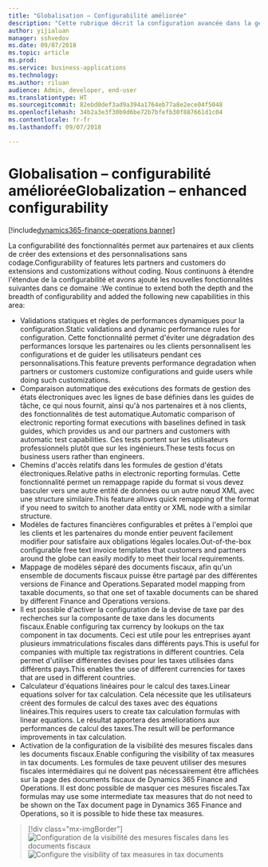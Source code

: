 ```yaml
---
title: "Globalisation – Configurabilité améliorée"
description: "Cette rubrique décrit la configuration avancée dans la gestion des états électroniques, le moteur de taxes de globalisation."
author: yijialuan
manager: sshvedov
ms.date: 09/07/2018
ms.topic: article
ms.prod: 
ms.service: business-applications
ms.technology: 
ms.author: riluan
audience: Admin, developer, end-user
ms.translationtype: HT
ms.sourcegitcommit: 82ebd0def3ad9a394a1764eb77a8e2ece04f5048
ms.openlocfilehash: 34b2a3e3f30b9d6be72b7bfefb30f887661d1c04
ms.contentlocale: fr-fr
ms.lasthandoff: 09/07/2018

---
```


# <a name="globalization--enhanced-configurability"></a><span data-ttu-id="cb9a8-103">Globalisation – configurabilité améliorée</span><span class="sxs-lookup"><span data-stu-id="cb9a8-103">Globalization – enhanced configurability</span></span>

[!include[dynamics365-finance-operations banner](../includes/dynamics365-finance-operations.md)]

<span data-ttu-id="cb9a8-104">La configurabilité des fonctionnalités permet aux partenaires et aux clients de créer des extensions et des personnalisations sans codage.</span><span class="sxs-lookup"><span data-stu-id="cb9a8-104">Configurability of features lets partners and customers do extensions and customizations without coding.</span></span> <span data-ttu-id="cb9a8-105">Nous continuons à étendre l'étendue de la configurabilité et avons ajouté les nouvelles fonctionnalités suivantes dans ce domaine :</span><span class="sxs-lookup"><span data-stu-id="cb9a8-105">We continue to extend both the depth and the breadth of configurability and added the following new capabilities in this area:</span></span>

- <span data-ttu-id="cb9a8-106">Validations statiques et règles de performances dynamiques pour la configuration.</span><span class="sxs-lookup"><span data-stu-id="cb9a8-106">Static validations and dynamic performance rules for configuration.</span></span> <span data-ttu-id="cb9a8-107">Cette fonctionnalité permet d'éviter une dégradation des performances lorsque les partenaires ou les clients personnalisent les configurations et de guider les utilisateurs pendant ces personnalisations.</span><span class="sxs-lookup"><span data-stu-id="cb9a8-107">This feature prevents performance degradation when partners or customers customize configurations and guide users while doing such customizations.</span></span>
- <span data-ttu-id="cb9a8-108">Comparaison automatique des exécutions des formats de gestion des états électroniques avec les lignes de base définies dans les guides de tâche, ce qui nous fournit, ainsi qu'à nos partenaires et à nos clients, des fonctionnalités de test automatique.</span><span class="sxs-lookup"><span data-stu-id="cb9a8-108">Automatic comparison of electronic reporting format executions with baselines defined in task guides, which provides us and our partners and customers with automatic test capabilities.</span></span> <span data-ttu-id="cb9a8-109">Ces tests portent sur les utilisateurs professionnels plutôt que sur les ingénieurs.</span><span class="sxs-lookup"><span data-stu-id="cb9a8-109">These tests focus on business users rather than engineers.</span></span>
- <span data-ttu-id="cb9a8-110">Chemins d'accès relatifs dans les formules de gestion d'états électroniques.</span><span class="sxs-lookup"><span data-stu-id="cb9a8-110">Relative paths in electronic reporting formulas.</span></span> <span data-ttu-id="cb9a8-111">Cette fonctionnalité permet un remappage rapide du format si vous devez basculer vers une autre entité de données ou un autre nœud XML avec une structure similaire.</span><span class="sxs-lookup"><span data-stu-id="cb9a8-111">This feature allows quick remapping of the format if you need to switch to another data entity or XML node with a similar structure.</span></span>
- <span data-ttu-id="cb9a8-112">Modèles de factures financières configurables et prêtes à l'emploi que les clients et les partenaires du monde entier peuvent facilement modifier pour satisfaire aux obligations légales locales.</span><span class="sxs-lookup"><span data-stu-id="cb9a8-112">Out-of-the-box configurable free text invoice templates that customers and partners around the globe can easily modify to meet their local requirements.</span></span>
- <span data-ttu-id="cb9a8-113">Mappage de modèles séparé des documents fiscaux, afin qu'un ensemble de documents fiscaux puisse être partagé par des différentes versions de Finance and Operations.</span><span class="sxs-lookup"><span data-stu-id="cb9a8-113">Separated model mapping from taxable documents, so that one set of taxable documents can be shared by different Finance and Operations versions.</span></span>
- <span data-ttu-id="cb9a8-114">Il est possible d'activer la configuration de la devise de taxe par des recherches sur la composante de taxe dans les documents fiscaux.</span><span class="sxs-lookup"><span data-stu-id="cb9a8-114">Enable configuring tax currency by lookups on the tax component in tax documents.</span></span> <span data-ttu-id="cb9a8-115">Ceci est utile pour les entreprises ayant plusieurs immatriculations fiscales dans différents pays.</span><span class="sxs-lookup"><span data-stu-id="cb9a8-115">This is useful for companies with multiple tax registrations in different countries.</span></span> <span data-ttu-id="cb9a8-116">Cela permet d'utiliser différentes devises pour les taxes utilisées dans différents pays.</span><span class="sxs-lookup"><span data-stu-id="cb9a8-116">This enables the use of different currencies for taxes that are used in different countries.</span></span>
- <span data-ttu-id="cb9a8-117">Calculateur d'équations linéaires pour le calcul des taxes.</span><span class="sxs-lookup"><span data-stu-id="cb9a8-117">Linear equations solver for tax calculation.</span></span> <span data-ttu-id="cb9a8-118">Cela nécessite que les utilisateurs créent des formules de calcul des taxes avec des équations linéaires.</span><span class="sxs-lookup"><span data-stu-id="cb9a8-118">This requires users to create tax calculation formulas with linear equations.</span></span> <span data-ttu-id="cb9a8-119">Le résultat apportera des améliorations aux performances de calcul des taxes.</span><span class="sxs-lookup"><span data-stu-id="cb9a8-119">The result will be performance improvements in tax calculation.</span></span>
- <span data-ttu-id="cb9a8-120">Activation de la configuration de la visibilité des mesures fiscales dans les documents fiscaux.</span><span class="sxs-lookup"><span data-stu-id="cb9a8-120">Enable configuring the visibility of tax measures in tax documents.</span></span> <span data-ttu-id="cb9a8-121">Les formules de taxe peuvent utiliser des mesures fiscales intermédiaires qui ne doivent pas nécessairement être affichées sur la page des documents fiscaux de Dynamics 365 Finance and Operations. Il est donc possible de masquer ces mesures fiscales.</span><span class="sxs-lookup"><span data-stu-id="cb9a8-121">Tax formulas may use some intermediate tax measures that do not need to be shown on the Tax document page in Dynamics 365 Finance and Operations, so it is possible to hide these tax measures.</span></span>

> [!div class="mx-imgBorder"]
> <span data-ttu-id="cb9a8-122">![Configuration de la visibilité des mesures fiscales dans les documents fiscaux](../../media/Configure-tax-measure-visibility.png)</span><span class="sxs-lookup"><span data-stu-id="cb9a8-122">![Configure the visibility of tax measures in tax documents](../../media/Configure-tax-measure-visibility.png)</span></span>

